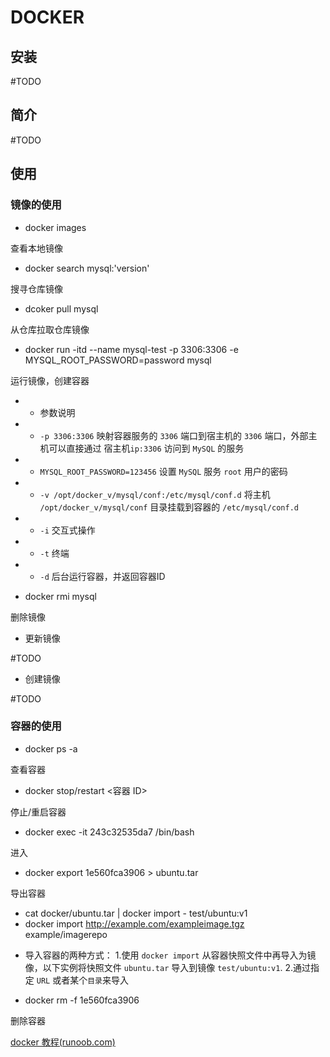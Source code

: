 DOCKER
=======
安装
-------
#TODO

简介
------
#TODO

使用
------
### 镜像的使用
* docker images
<p>查看本地镜像</p>

* docker search mysql:'version'
<p>搜寻仓库镜像</p>

* dcoker pull mysql
<p>从仓库拉取仓库镜像</p>

* docker run -itd --name mysql-test -p 3306:3306 -e MYSQL_ROOT_PASSWORD=password mysql
<p>运行镜像，创建容器</p>

* * 参数说明
* * `-p 3306:3306` 映射容器服务的 `3306` 端口到宿主机的 `3306` 端口，外部主机可以直接通过 宿主机`ip:3306` 访问到 `MySQL` 的服务
* * `MYSQL_ROOT_PASSWORD=123456` 设置 `MySQL` 服务 `root` 用户的密码
* * `-v /opt/docker_v/mysql/conf:/etc/mysql/conf.d` 将主机 `/opt/docker_v/mysql/conf` 目录挂载到容器的 `/etc/mysql/conf.d`
* * `-i` 交互式操作
* * `-t` 终端
* * `-d` 后台运行容器，并返回容器ID

* docker rmi mysql
<p>删除镜像</p>

* 更新镜像
<p>#TODO</p>

* 创建镜像
<p>#TODO</p>

### 容器的使用
* docker ps -a
<p>查看容器</p>

* docker stop/restart <容器 ID>
<p>停止/重启容器</p>

* docker exec -it 243c32535da7 /bin/bash
<p>进入</p>

* docker export 1e560fca3906 > ubuntu.tar
<p>导出容器</p>

* cat docker/ubuntu.tar | docker import - test/ubuntu:v1
* docker import http://example.com/exampleimage.tgz example/imagerepo
- 导入容器的两种方式： 1.使用 `docker import` 从容器快照文件中再导入为镜像，以下实例将快照文件 `ubuntu.tar` 导入到镜像 `test/ubuntu:v1`. 2.通过指定 `URL` 或者某个`目录`来导入</p>

* docker rm -f 1e560fca3906
<p>删除容器</p>

[docker 教程(runoob.com)](https://www.runoob.com/docker/docker-tutorial.html)
